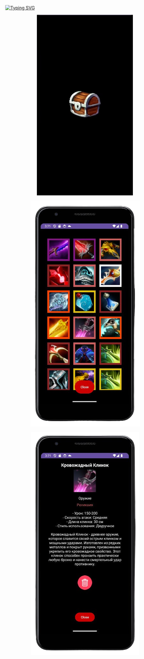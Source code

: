 

[![Typing SVG](https://readme-typing-svg.demolab.com?font=Fira+Code&size=30&pause=1000&color=FFFFFF&background=000000&center=true&vCenter=true&random=false&width=600&height=150&lines=AI+item+generation)](https://git.io/typing-svg)


<p align="center">
<img src="https://github.com/FacePunch1337/Chest/blob/main/open.gif"/></h1>
</p>

<p align="center">
 <img src="https://github.com/FacePunch1337/Chest/blob/main/3.png">
</p>

<p align="center">
 <img src="https://github.com/FacePunch1337/Chest/blob/main/4.png">
</p>
